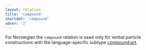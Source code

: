 ```yaml
---
layout: relation
title: 'compound'
shortdef: 'compound'
udver: '2'
---
```


For Norwegian the `compound` relation is used only for verbal particle constructions with the language-specific subtype [compound:prt](compound-prt).
<!-- Interlanguage links updated Čt lis 12 09:43:18 CET 2020 -->
